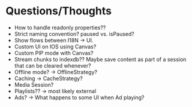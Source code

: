 # Questions/Thoughts

- How to handle readonly properties??
- Strict naming convention? paused vs. isPaused?
- Show flows between I18N → UI.
- Custom UI on IOS using Canvas?
- Custom PIP mode with Canvas?
- Stream chunks to indexdb?? Maybe save content as part of a session that can be cleared whenever?
- Offline mode? -> OfflineStrategy?
- Caching -> CacheStrategy?
- Media Session?
- Playlists?? -> most likely external
- Ads? -> What happens to some UI when Ad playing?
